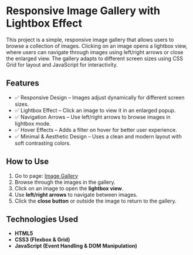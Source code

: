 # Responsive Image Gallery with Lightbox Effect

This project is a simple, responsive image gallery that allows users to browse a collection of images. Clicking on an image opens a lightbox view, where users can navigate through images using left/right arrows or close the enlarged view. The gallery adapts to different screen sizes using CSS Grid for layout and JavaScript for interactivity.  

## Features  

- ✅ Responsive Design – Images adjust dynamically for different screen sizes.  
- ✅ Lightbox Effect – Click an image to view it in an enlarged popup.  
- ✅ Navigation Arrows – Use left/right arrows to browse images in lightbox mode.  
- ✅ Hover Effects – Adds a filter on hover for better user experience.  
- ✅ Minimal & Aesthetic Design – Uses a clean and modern layout with soft contrasting colors.  

## How to Use  

1. Go to page: [Image Gallery](https://manzurayusup.github.io/image-gallery/)  
2. Browse through the images in the gallery.  
3. Click on an image to open the **lightbox view**.  
4. Use **left/right arrows** to navigate between images.  
5. Click the **close button** or outside the image to return to the gallery.  

## Technologies Used  

- **HTML5**  
- **CSS3 (Flexbox & Grid)**  
- **JavaScript (Event Handling & DOM Manipulation)** 
